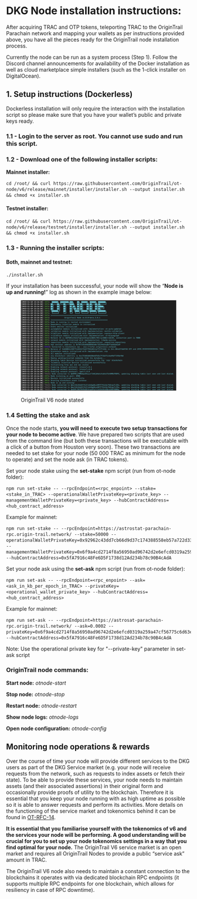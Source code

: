 # DKG Node installation instructions:

After acquiring TRAC and OTP tokens, teleporting TRAC to the OriginTrail Parachain network and mapping your wallets as per instructions provided above, you have all the pieces ready for the OriginTrail node installation process.

Currently the node can be run as a system process (Step 1). Follow the Discord channel announcements for availability of the Docker installation as well as cloud marketplace simple installers (such as the 1-click installer on DigitalOcean).

## 1. Setup instructions (Dockerless)

Dockerless installation will only require the interaction with the installation script so please make sure that you have your wallet’s public and private keys ready.

### 1.1 - Login to the server as root. You cannot use sudo and run this script.

### 1.2 - Download one of the following installer scripts:

**Mainnet installer:**

```
cd /root/ && curl https://raw.githubusercontent.com/OriginTrail/ot-node/v6/release/mainnet/installer/installer.sh --output installer.sh && chmod +x installer.sh
```

#### **Testnet installer:**

```
cd /root/ && curl https://raw.githubusercontent.com/OriginTrail/ot-node/v6/release/testnet/installer/installer.sh --output installer.sh && chmod +x installer.sh
```

### 1.3 - **Running the installer scripts**:

#### **Both, mainnet and testnet:**

```
./installer.sh
```

If your installation has been successful, your node will show the “**Node is up and running!**” log as shown in the example image below:

<figure><img src="../../.gitbook/assets/Screenshot 2022-11-16 at 18.29.58.png" alt=""><figcaption><p>OriginTrail V6 node stated</p></figcaption></figure>

### **1.4 Setting the stake and ask**

Once the node starts, **you will need to execute two setup transactions for your node to become active**. We have prepared two scripts that are used from the command line (but both these transactions will be executable with a click of a button from Houston very soon). These two transactions are needed to set stake for your node (50 000 TRAC as minimum for the node to operate) and set the node ask (in TRAC tokens).

Set your node stake using the **set-stake** npm script (run from ot-node folder):&#x20;

```
npm run set-stake -- --rpcEndpoint=<rpc_enpoint> --stake=<stake_in_TRAC> --operationalWalletPrivateKey=<private_key> --managementWalletPrivateKey=<private_key> --hubContractAddress=<hub_contract_address> 
```

Example for mainnet:&#x20;

```
npm run set-stake -- --rpcEndpoint=https://astrostat-parachain-rpc.origin-trail.network/ --stake=50000 --operationalWalletPrivateKey=0x92962c43dd7cb66d9d37c174388558eb57a722d33f65f91398a5a2714c36fdc4 --managementWalletPrivateKey=0x6f9a4cd2714f8a56950ad96742d2e6efcd0319a259a47cf56775c6d63e731e67 --hubContractAddress=0x5fA7916c48Fe6D5F1738d12Ad234b78c90B4cAdA 
```

Set your node ask using the **set-ask** npm script (run from ot-node folder):&#x20;

```
npm run set-ask -- --rpcEndpoint=<rpc_enpoint> --ask=<ask_in_kb_per_epoch_in_TRAC> --privateKey=<operational_wallet_private_key> --hubContractAddress=<hub_contract_address>
```

Example for mainnet:&#x20;

```
npm run set-ask -- --rpcEndpoint=https://astrosat-parachain-rpc.origin-trail.network/ --ask=0.0002 --privateKey=0x6f9a4cd2714f8a56950ad96742d2e6efcd0319a259a47cf56775c6d63e731e67 --hubContractAddress=0x5fA7916c48Fe6D5F1738d12Ad234b78c90B4cAdA 
```

Note: Use the operational private key for "--private-key" parameter in set-ask script

### **OriginTrail node commands:**

**Start node:** _otnode-start_&#x20;

**Stop node:** _otnode-stop_&#x20;

**Restart node:** _otnode-restart_&#x20;

**Show node logs:** _otnode-logs_&#x20;

**Open node configuration:** _otnode-config_

## Monitoring node operations & rewards

Over the course of time your node will provide different services to the DKG users as part of the DKG Service market (e.g. your node will receive requests from the network, such as requests to index assets or fetch their state). To be able to provide these services, your node needs to maintain assets (and their associated assertions) in their original form and occasionally provide proofs of utility to the blockchain. Therefore it is essential that you keep your node running with as high uptime as possible so it is able to answer requests and perform its activities. More details on the functioning of the service market and tokenomics behind it can be found in [OT-RFC-14](https://github.com/OriginTrail/OT-RFC-repository/blob/main/RFCs/OT-RFC-14%20DKG%20v6%20TRAC%20Tokenomics.pdf).

**It is essential that you familiarise yourself with the tokenomics of v6 and the services your node will be performing. A good understanding will be crucial for you to set up your node tokenomics settings in a way that you find optimal for your node.** The OriginTrail V6 service market is an open market and requires all OriginTrail Nodes to provide a public “service ask” amount in TRAC.

The OriginTrail V6 node also needs to maintain a constant connection to the blockchains it operates with via dedicated blockchain RPC endpoints (it supports multiple RPC endpoints for one blockchain, which allows for resiliency in case of RPC downtime).




